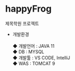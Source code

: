 # happyFrog 
 제목학원 프로젝트<br>
- 개발환경<br>  
◆ 개발언어 : JAVA 11<br> 
◆ DB : MYSQL<br> 
◆ 개발툴 : VS CODE, IntelliJ<br>
◆ WAS : TOMCAT 9
  
  
 
